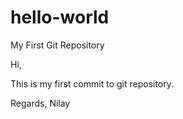 # hello-world
My First Git Repository

Hi,

This is my first commit to git repository.

Regards,
Nilay
